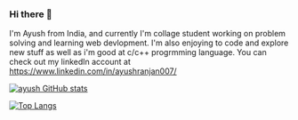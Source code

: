 ### Hi there 👋

I'm Ayush from India, and currently I'm collage student working on problem solving and learning web devlopment. I'm also enjoying to code and explore new stuff as well as i'm good at c/c++ progrmming language. You can check out my linkedIn account at https://www.linkedin.com/in/ayushranjan007/

[![ayush GitHub stats](https://github-readme-stats.vercel.app/api?username=robertayush)](https://github.com/anuraghazra/github-readme-stats)

[![Top Langs](https://github-readme-stats.vercel.app/api/top-langs/?username=robertayush&layout=compact)](https://github.com/anuraghazra/github-readme-stats)
